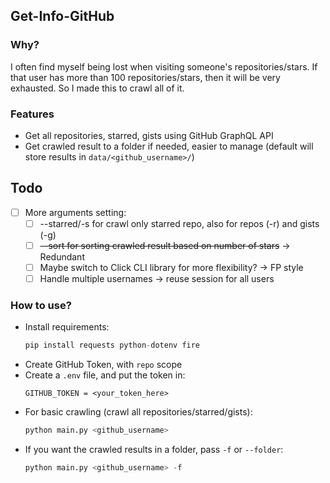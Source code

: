 ## Get-Info-GitHub

### Why?
I often find myself being lost when visiting someone's repositories/stars. If that user has more than 100 repositories/stars, then it will be very exhausted. So I made this to crawl all of it.

### Features
- Get all repositories, starred, gists using GitHub GraphQL API
- Get crawled result to a folder if needed, easier to manage (default will store results in `data/<github_username>/`)

## Todo
- [ ] More arguments setting: 
    - [ ] --starred/-s for crawl only starred repo, also for repos (-r) and gists (-g)
    - [ ] ~~--sort for sorting crawled result based on number of stars~~ -> Redundant
    - [ ] Maybe switch to Click CLI library for more flexibility? -> FP style
    - [ ] Handle multiple usernames -> reuse session for all users

### How to use?
- Install requirements:
    ```python
    pip install requests python-dotenv fire
    ```
- Create GitHub Token, with `repo` scope
- Create a `.env` file, and put the token in:
    ```
    GITHUB_TOKEN = <your_token_here>    
    ```
- For basic crawling (crawl all repositories/starred/gists):
    ```python
    python main.py <github_username>
    ```
- If you want the crawled results in a folder, pass `-f` or `--folder`:
    ```python
    python main.py <github_username> -f
    ```
